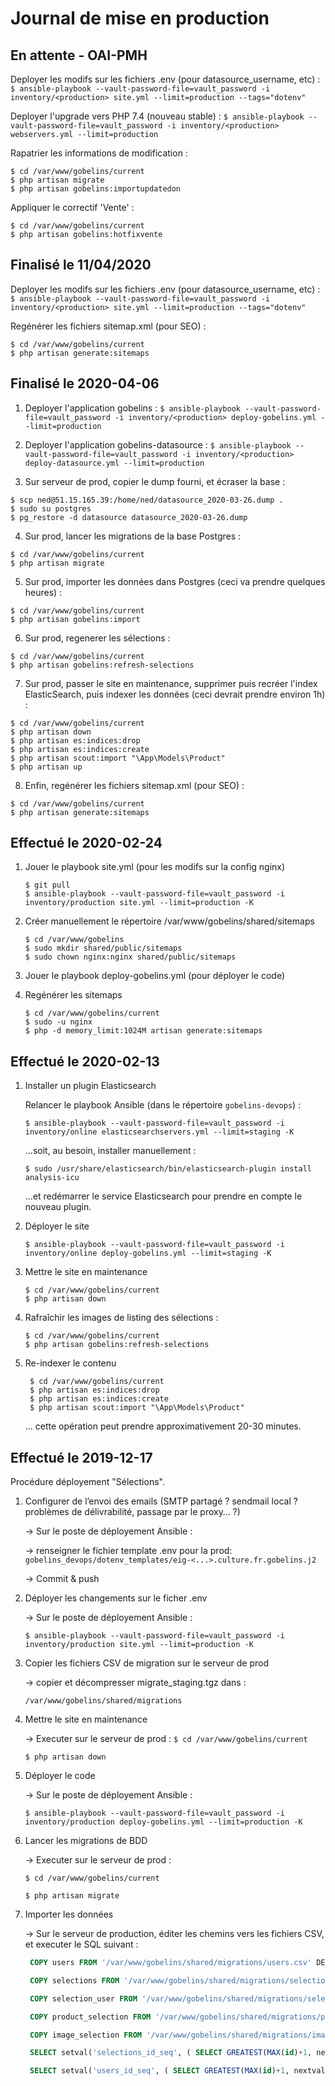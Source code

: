 # Journal de mise en production

## En attente - OAI-PMH

Deployer les modifs sur les fichiers .env (pour datasource_username, etc) :
`$ ansible-playbook --vault-password-file=vault_password -i inventory/<production> site.yml --limit=production --tags="dotenv"`

Deployer l'upgrade vers PHP 7.4 (nouveau stable) :
`$ ansible-playbook --vault-password-file=vault_password -i inventory/<production> webservers.yml --limit=production`

Rapatrier les informations de modification :

```
$ cd /var/www/gobelins/current
$ php artisan migrate
$ php artisan gobelins:importupdatedon
```

Appliquer le correctif 'Vente' :

```
$ cd /var/www/gobelins/current
$ php artisan gobelins:hotfixvente
```

## Finalisé le 11/04/2020

Deployer les modifs sur les fichiers .env (pour datasource_username, etc) :
`$ ansible-playbook --vault-password-file=vault_password -i inventory/<production> site.yml --limit=production --tags="dotenv"`

Regénérer les fichiers sitemap.xml (pour SEO) :

```
$ cd /var/www/gobelins/current
$ php artisan generate:sitemaps
```

## Finalisé le 2020-04-06

1. Deployer l'application gobelins :
   `$ ansible-playbook --vault-password-file=vault_password -i inventory/<production> deploy-gobelins.yml --limit=production`

2. Deployer l'application gobelins-datasource :
   `$ ansible-playbook --vault-password-file=vault_password -i inventory/<production> deploy-datasource.yml --limit=production`

3. Sur serveur de prod, copier le dump fourni, et écraser la base :

```
$ scp ned@51.15.165.39:/home/ned/datasource_2020-03-26.dump .
$ sudo su postgres
$ pg_restore -d datasource datasource_2020-03-26.dump
```

4. Sur prod, lancer les migrations de la base Postgres :

```
$ cd /var/www/gobelins/current
$ php artisan migrate
```

5. Sur prod, importer les données dans Postgres (ceci va prendre quelques heures) :

```
$ cd /var/www/gobelins/current
$ php artisan gobelins:import
```

6. Sur prod, regenerer les sélections :

```
$ cd /var/www/gobelins/current
$ php artisan gobelins:refresh-selections
```

7. Sur prod, passer le site en maintenance, supprimer puis recréer l'index ElasticSearch, puis indexer les données (ceci devrait prendre environ 1h) :

```
$ cd /var/www/gobelins/current
$ php artisan down
$ php artisan es:indices:drop
$ php artisan es:indices:create
$ php artisan scout:import "\App\Models\Product"
$ php artisan up
```

8. Enfin, regénérer les fichiers sitemap.xml (pour SEO) :

```
$ cd /var/www/gobelins/current
$ php artisan generate:sitemaps
```

## Effectué le 2020-02-24

1. Jouer le playbook site.yml (pour les modifs sur la config nginx)

   ```
   $ git pull
   $ ansible-playbook --vault-password-file=vault_password -i inventory/production site.yml --limit=production -K
   ```

2. Créer manuellement le répertoire /var/www/gobelins/shared/sitemaps

   ```
   $ cd /var/www/gobelins
   $ sudo mkdir shared/public/sitemaps
   $ sudo chown nginx:nginx shared/public/sitemaps
   ```

3. Jouer le playbook deploy-gobelins.yml (pour déployer le code)

4. Regénérer les sitemaps

   ```
   $ cd /var/www/gobelins/current
   $ sudo -u nginx
   $ php -d memory_limit:1024M artisan generate:sitemaps
   ```

## Effectué le 2020-02-13

1. Installer un plugin Elasticsearch

   Relancer le playbook Ansible (dans le répertoire `gobelins-devops`) :

   `$ ansible-playbook --vault-password-file=vault_password -i inventory/online elasticsearchservers.yml --limit=staging -K`

   …soit, au besoin, installer manuellement :

   `$ sudo /usr/share/elasticsearch/bin/elasticsearch-plugin install analysis-icu`

   …et redémarrer le service Elasticsearch pour prendre en compte le nouveau plugin.

2. Déployer le site

   `$ ansible-playbook --vault-password-file=vault_password -i inventory/online deploy-gobelins.yml --limit=staging -K`

3. Mettre le site en maintenance

   ```
   $ cd /var/www/gobelins/current
   $ php artisan down
   ```

4. Rafraîchir les images de listing des sélections :

   ```
   $ cd /var/www/gobelins/current
   $ php artisan gobelins:refresh-selections
   ```

5. Re-indexer le contenu

   ```
    $ cd /var/www/gobelins/current
    $ php artisan es:indices:drop
    $ php artisan es:indices:create
    $ php artisan scout:import "\App\Models\Product"
   ```

   … cette opération peut prendre approximativement 20-30 minutes.

## Effectué le 2019-12-17

Procédure déployement "Sélections".

1. Configurer de l’envoi des emails (SMTP partagé ? sendmail local ? problèmes de délivrabilité, passage par le proxy… ?)

   → Sur le poste de déployement Ansible :

   → renseigner le fichier template .env pour la prod:
   `gobelins_devops/dotenv_templates/eig-<...>.culture.fr.gobelins.j2`

   → Commit & push

2. Déployer les changements sur le ficher .env

   → Sur le poste de déployement Ansible :

   `$ ansible-playbook --vault-password-file=vault_password -i inventory/production site.yml --limit=production -K`

3. Copier les fichiers CSV de migration sur le serveur de prod

   → copier et décompresser migrate_staging.tgz dans :

   `/var/www/gobelins/shared/migrations`

4. Mettre le site en maintenance

   → Executer sur le serveur de prod :
   `$ cd /var/www/gobelins/current`

   `$ php artisan down`

5. Déployer le code

   → Sur le poste de déployement Ansible :

   `$ ansible-playbook --vault-password-file=vault_password -i inventory/production deploy-gobelins.yml --limit=production -K`

6. Lancer les migrations de BDD

   → Executer sur le serveur de prod :

   `$ cd /var/www/gobelins/current`

   `$ php artisan migrate`

7. Importer les données

   → Sur le serveur de production, éditer les chemins vers les fichiers CSV, et executer le SQL suivant :

   ```sql
    COPY users FROM '/var/www/gobelins/shared/migrations/users.csv' DELIMITER ',' CSV HEADER;

    COPY selections FROM '/var/www/gobelins/shared/migrations/selections.csv' DELIMITER ',' CSV HEADER;

    COPY selection_user FROM '/var/www/gobelins/shared/migrations/selection_user.csv' DELIMITER ',' CSV HEADER;

    COPY product_selection FROM '/var/www/gobelins/shared/migrations/product_selection.csv' DELIMITER ',' CSV HEADER;

    COPY image_selection FROM '/var/www/gobelins/shared/migrations/image_selection.csv' DELIMITER ',' CSV HEADER;

    SELECT setval('selections_id_seq', ( SELECT GREATEST(MAX(id)+1, nextval('selections_id_seq'))-1 FROM selections ));

    SELECT setval('users_id_seq', ( SELECT GREATEST(MAX(id)+1, nextval('users_id_seq'))-1 FROM users ));
   ```
